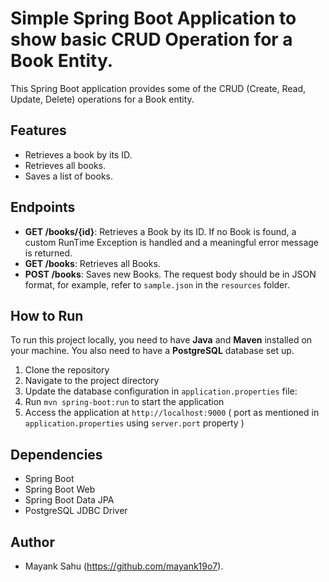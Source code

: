 # Simple Spring Boot Application to show basic CRUD Operation for a Book Entity.

This Spring Boot application provides some of the CRUD (Create, Read, Update, Delete) operations for a Book entity.

## Features

- Retrieves a book by its ID.
- Retrieves all books.
- Saves a list of books.

## Endpoints

- **GET /books/{id}**: Retrieves a Book by its ID. If no Book is found, a custom RunTime Exception is handled and a
  meaningful error message is returned.
- **GET /books**: Retrieves all Books.
- **POST /books**: Saves new Books. The request body should be in JSON format, for example, refer to `sample.json` in
  the `resources` folder.

## How to Run

To run this project locally, you need to have **Java** and **Maven** installed on your machine. You also need to have a
**PostgreSQL** database set up.

1. Clone the repository
2. Navigate to the project directory
3. Update the database configuration in `application.properties` file:
4. Run `mvn spring-boot:run` to start the application
5. Access the application at `http://localhost:9000` ( port as mentioned in `application.properties`
   using `server.port` property )

## Dependencies

- Spring Boot
- Spring Boot Web
- Spring Boot Data JPA
- PostgreSQL JDBC Driver

## Author

- Mayank Sahu (https://github.com/mayank19o7).


